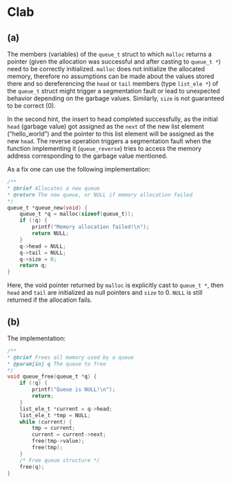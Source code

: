 # Clab

## (a)

The members (variables) of the `queue_t` struct to which `malloc` returns a pointer (given the allocation was successful and after casting to `queue_t *`) need to be correctly initialized. `malloc` does not initialize the allocated memory, therefore no assumptions can be made about the values stored there and so dereferencing the `head` or `tail` members (type `list_ele *`) of the `queue_t` struct might trigger a segmentation fault or lead to unexpected behavior depending on the garbage values. Similarly, `size` is not guaranteed to be correct (0).

In the second hint, the insert to head completed successfully, as the initial `head` (garbage value) got assigned as the `next` of the new list element (“hello_world”) and the pointer to this list element will be assigned as the new `head`. The reverse operation triggers a segmentation fault when the function implementing it (`queue_reverse`) tries to access the memory address corresponding to the garbage value mentioned.

As a fix one can use the following implementation:

```C
/**
* @brief Allocates a new queue
* @return The new queue, or NULL if memory allocation failed
*/
queue_t *queue_new(void) {
	queue_t *q = malloc(sizeof(queue_t));
	if (!q) {
		printf("Memory allocation failed!\n");
		return NULL;
	}
	q->head = NULL;
	q->tail = NULL;
	q->size = 0;
	return q;
}
```

Here, the void pointer returned by `malloc` is explicitly cast to `queue_t *`, then `head` and `tail` are initialized as null pointers and `size` to 0. `NULL` is still returned if the allocation fails.

## (b)

The implementation:

```C
/**
* @brief Frees all memory used by a queue
* @param[in] q The queue to free
*/
void queue_free(queue_t *q) {
	if (!q) {
		printf("Queue is NULL!\n");
		return;
	}
	list_ele_t *current = q->head;
	list_ele_t *tmp = NULL;
	while (current) {
		tmp = current;
		current = current->next;
		free(tmp->value);
		free(tmp);
	}
	/* Free queue structure */
	free(q);
}
```

